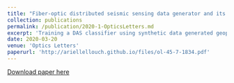 ```yaml
---
title: "Fiber-optic distributed seismic sensing data generator and its application for training classification nets"
collection: publications
permalink: /publication/2020-1-OpticsLetters.md
excerpt: 'Training a DAS classifier using synthetic data generated geophysical seismic modeling.'
date: 2020-03-20
venue: 'Optics Letters'
paperurl: 'http://ariellellouch.github.io/files/ol-45-7-1834.pdf'
---
```


[Download paper here](http://ariellellouch.github.io/files/Sol-45-7-1834.pdf)